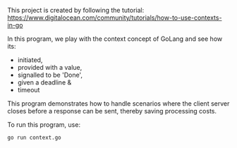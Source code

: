 This project is created by following the tutorial: <br>
https://www.digitalocean.com/community/tutorials/how-to-use-contexts-in-go

In this program, we play with the context concept of GoLang and see how its:
- initiated,
- provided with a value,
- signalled to be 'Done',
- given a deadline &
- timeout

This program demonstrates how to handle scenarios where the client server closes before a response can be sent, thereby saving processing costs.

To run this program, use:
```bash
go run context.go
```
